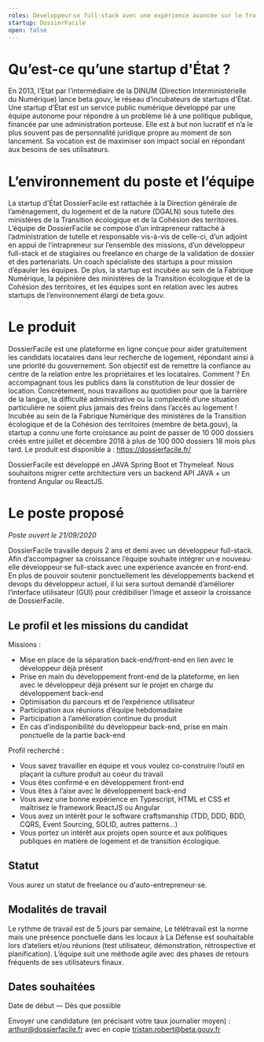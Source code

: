 ```yaml
---
roles: Développeur‧se full-stack avec une expérience avancée sur le front-end
startup: DossierFacile
open: false
---
```

# Qu’est-ce qu’une startup d'État ?
En 2013, l’Etat par l’intermédiaire de la DINUM (Direction Interministérielle du Numérique) lance beta.gouv, le réseau d’incubateurs de startups d'État. 
Une startup d’État est un service public numérique développé par une équipe autonome pour répondre à un problème lié à une politique publique, financée par une administration porteuse. Elle est à but non lucratif et n’a le plus souvent pas de personnalité juridique propre au moment de son lancement. Sa vocation est de maximiser son impact social en répondant aux besoins de ses utilisateurs.

# L’environnement du poste et l’équipe
La startup d'État DossierFacile est rattachée à la Direction générale de l’aménagement, du logement et de la nature (DGALN) sous tutelle des ministères de la Transition écologique et de la Cohésion des territoires.
L’équipe de DossierFacile se compose d’un intrapreneur rattaché à l’administration de tutelle et responsable vis-à-vis de celle-ci, d’un adjoint en appui de l’intrapreneur sur l’ensemble des missions, d’un développeur full-stack et de stagiaires ou freelance en charge de la validation de dossier et des partenariats. Un coach spécialiste des startups a pour mission d’épauler les équipes.
De plus, la startup est incubée au sein de la Fabrique Numérique, la pépinière des ministères de la Transition écologique et de la Cohésion des territoires, et les équipes sont en relation avec les autres startups de l’environnement élargi de beta.gouv.

# Le produit
DossierFacile est une plateforme en ligne conçue pour aider gratuitement les candidats locataires dans leur recherche de logement, répondant ainsi à une priorité du gouvernement. Son objectif est de remettre la confiance au centre de la relation entre les propriétaires et les locataires. Comment ? En accompagnant tous les publics dans la constitution de leur dossier de location. Concrètement, nous travaillons au quotidien pour que la barrière de la langue, la difficulté administrative ou la complexité d’une situation particulière ne soient plus jamais des freins dans l’accès au logement !
Incubée au sein de la Fabrique Numérique des ministères de la Transition écologique et de la Cohésion des territoires (membre de beta.gouv), la startup a connu une forte croissance au point de passer de 10 000 dossiers créés entre juillet et décembre 2018 à plus de 100 000 dossiers 18 mois plus tard. 
Le produit est disponible à : https://dossierfacile.fr/

DossierFacile est développé en JAVA Spring Boot et Thymeleaf. Nous souhaitons migrer cette architecture vers un backend API JAVA + un frontend Angular ou ReactJS.

# Le poste proposé
_Poste ouvert le 21/09/2020_

DossierFacile travaille depuis 2 ans et demi avec un développeur full-stack. Afin d’accompagner sa croissance l’équipe souhaite intégrer un‧e nouveau‧elle développeur‧se full-stack avec une expérience avancée en front-end. En plus de pouvoir soutenir ponctuellement les développements backend et devops du développeur actuel, il lui sera surtout demandé d’améliorer l’interface utilisateur (GUI) pour crédibiliser l’image et asseoir la croissance de DossierFacile.

## Le profil et les missions du candidat
Missions :
- Mise en place de la séparation back-end/front-end en lien avec le développeur déjà présent
- Prise en main du développement front-end de la plateforme, en lien avec le développeur déjà présent sur le projet en charge du développement back-end
- Optimisation du parcours et de l’expérience utilisateur
- Participation aux réunions d’équipe hebdomadaire
- Participation à l’amélioration continue du produit
- En cas d’indisponibilité du développeur back-end, prise en main ponctuelle de la partie back-end

Profil recherché :
- Vous savez travailler en équipe et vous voulez co-construire l’outil en plaçant la culture produit au coeur du travail
- Vous êtes confirmé‧e en développement front-end
- Vous êtes à l’aise avec le développement back-end
- Vous avez une bonne expérience en Typescript, HTML et CSS et maîtrisez le framework ReactJS ou Angular
- Vous avez un intérêt pour le software craftsmanship (TDD, DDD, BDD, CQRS, Event Sourcing, SOLID, autres patterns…)
- Vous portez un intérêt aux projets open source et aux politiques publiques en matière de logement et de transition écologique.

## Statut
Vous aurez un statut de freelance ou d'auto-entrepreneur‧se.

## Modalités de travail
Le rythme de travail est de 5 jours par semaine, Le télétravail est la norme mais une présence ponctuelle dans les locaux à La Défense est souhaitable lors d’ateliers et/ou réunions (test utilisateur, démonstration, rétrospective et planification). L’équipe suit une méthode agile avec des phases de retours fréquents de ses utilisateurs finaux.

## Dates souhaitées
Date de début — Dès que possible


Envoyer une candidature (en précisant votre taux journalier moyen) : arthur@dossierfacile.fr avec en copie tristan.robert@beta.gouv.fr
